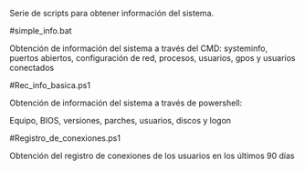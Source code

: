 Serie de scripts para obtener información del sistema.

#simple_info.bat

Obtención de información del sistema a través del CMD:
systeminfo, puertos abiertos, configuración de red, procesos, usuarios, gpos y usuarios conectados

#Rec_info_basica.ps1

Obtención de información del sistema a través de powershell:

Equipo, BIOS, versiones, parches, usuarios, discos y logon

#Registro_de_conexiones.ps1

Obtención del registro de conexiones de los usuarios en los últimos 90 días
